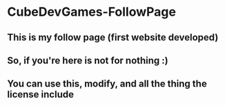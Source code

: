 # CubeDevGames-FollowPage

## This is my follow page (first website developed)

## So, if you're here is not for nothing :)
## You can use this, modify, and all the thing the license include
